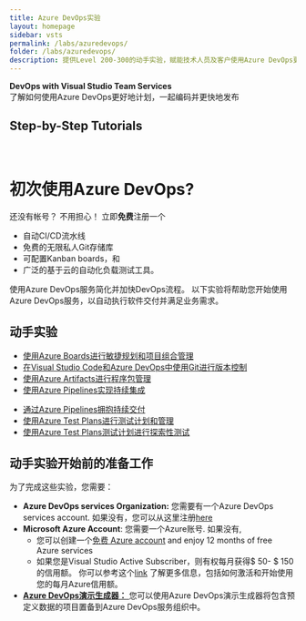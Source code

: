 ```yaml
---
title: Azure DevOps实验
layout: homepage
sidebar: vsts
permalink: /labs/azuredevops/
folder: /labs/azuredevops/
description: 提供Level 200-300的动手实验，赋能技术人员及客户使用Azure DevOps更好的实现敏捷业务
---
```

<div class="vstsMain">
   <div class="productcolmain">
      <div class="pageheader">
         <b>DevOps with Visual Studio Team Services</b> 
      </div>
      <div class="herotext2">
         了解如何使用Azure DevOps更好地计划，一起编码并更快地发布
      </div>
   </div>
</div>

## Step-by-Step Tutorials
<div class="col-sm-10" style="padding-top:20px">
   <h1>初次使用Azure DevOps?</h1>
   <div style="margin-top:2px">
     还没有帐号？ 不用担心！ 立即<b>免费</b>注册一个
      <ul class="tick">
         <li>自动CI/CD流水线</li>
         <li>免费的无限私人Git存储库</li>
         <li>可配置Kanban boards，和 </li>
         <li>广泛的基于云的自动化负载测试工具。</li>



     
   </div>
   <a href="https://go.microsoft.com/fwlink/?LinkId=2014881" class="launch-hol" role="button" target="_blank" onclick="pageTracker._trackEvent('SignUp', 'Click', 'New User SignUp');" style="
      align-self:  right;"><span class="lab-details"现在免费注册</span></a>
</div>
</div>
</div>
<div class="tab-content bg-color-wit-mlr">
<div id="services-labs" class="container tab-pane active">
<div class="col-sm-12">
   <!--h2 class="pading-t-10">Azure DevOps Services</h2--> 
   <div>
      <p>使用Azure DevOps服务简化并加快DevOps流程。 以下实验将帮助您开始使用Azure DevOps服务，以自动执行软件交付并满足业务需求。</p>
   </div>
</div>
<div class="col-sm-12">
   <h2>动手实验</h2>
   <div class="row equal-height-columns">
      <div class="col-sm-4 col-xs-12">
         <div class="bg-color-grey equal-height-column mar-left-40">
            <ul>
               <li><a href="/labs/azuredevops/agile/" class="barleft">使用Azure Boards进行敏捷规划和项目组合管理 </a></li>
               <li><a href="/labs/azuredevops/git/" class="barleft">在Visual Studio Code和Azure DevOps中使用Git进行版本控制  </a></li>
               <li><a href="/labs/azuredevops/packagemanagement/" class="barleft">使用Azure Artifacts进行程序包管理</a></li>
               <li><a href="/labs/azuredevops/continuousintegration/" class="barleft">使用Azure Pipelines实现持续集成</a></li>
            </ul>
         </div>
      </div>
      <div class="col-sm-4 col-xs-12">
         <div class="bg-color-grey equal-height-column mar-left-40">
            <ul>
               <li><a href="/labs/azuredevops/continuousdeployment/" class="barleft">通过Azure Pipelines拥抱持续交付</a></li>
               <li><a href="/labs/azuredevops/testmanagement/" class="barleft">使用Azure Test Plans进行测试计划和管理</a></li>
               <li><a href="/labs/azuredevops/exploratorytesting/" class="barleft">使用Azure Test Plans测试计划进行探索性测试</a></li>
            </ul>
         </div>
      </div>

   </div>
</div>
<div class="col-sm-12">
   <h2>动手实验开始前的准备工作</h2>
   为了完成这些实验，您需要：
   <ul>
      <li>
         <strong>Azure DevOps services Organization:</strong> 您需要有一个Azure DevOps services account. 如果没有，您可以从这里注册<a href="https://www.visualstudio.com/" target="_blank">here</a>
      </li>
      <li>
         <strong>Microsoft Azure Account</strong>: 您需要一个Azure账号. 如果没有, 
         <ul>
            <li>
               您可以创建一个<a href="https://azure.microsoft.com/en-us/free/" target="_blank">免费 Azure account</a> and enjoy 12 months of free Azure services
            </li>
            <li>
               如果您是Visual Studio Active Subscriber，则有权每月获得$ 50- $ 150的信用额。 你可以参考这个<a href="https://azure.microsoft.com/en-us/pricing/member-offers/msdn-benefits-details/" target="_blank">link</a> 了解更多信息，包括如何激活和开始使用您的每月Azure信用额。
            </li>
         </ul>
      </li>
      <li>
         <a href="https://azuredevopsdemogenerator.azurewebsites.net" target="_blank"><strong> Azure DevOps演示生成器：</strong> </a>您可以使用Azure DevOps演示生成器将包含预定义数据的项目置备到Azure DevOps服务组织中。
      </li>
   </ul>
</div>